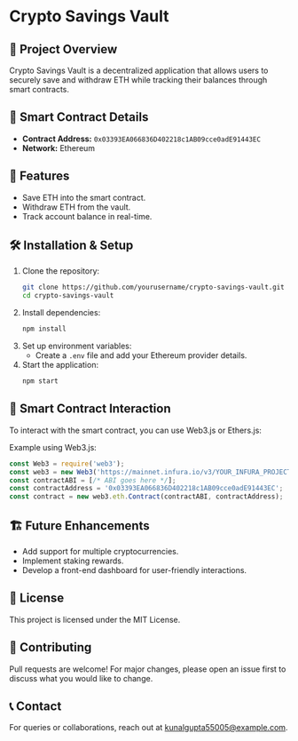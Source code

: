 # Crypto Savings Vault

## 🚀 Project Overview
Crypto Savings Vault is a decentralized application that allows users to securely save and withdraw ETH while tracking their balances through smart contracts.

## 📜 Smart Contract Details
- **Contract Address:** `0x03393EA066836D402218c1AB09cce0adE91443EC`
- **Network:** Ethereum

## 🔧 Features
- Save ETH into the smart contract.
- Withdraw ETH from the vault.
- Track account balance in real-time.

## 🛠️ Installation & Setup
1. Clone the repository:
   ```sh
   git clone https://github.com/yourusername/crypto-savings-vault.git
   cd crypto-savings-vault
   ```
2. Install dependencies:
   ```sh
   npm install
   ```
3. Set up environment variables:
   - Create a `.env` file and add your Ethereum provider details.
4. Start the application:
   ```sh
   npm start
   ```

## 📜 Smart Contract Interaction
To interact with the smart contract, you can use Web3.js or Ethers.js:

Example using Web3.js:
```javascript
const Web3 = require('web3');
const web3 = new Web3('https://mainnet.infura.io/v3/YOUR_INFURA_PROJECT_ID');
const contractABI = [/* ABI goes here */];
const contractAddress = '0x03393EA066836D402218c1AB09cce0adE91443EC';
const contract = new web3.eth.Contract(contractABI, contractAddress);
```

## 🏗️ Future Enhancements
- Add support for multiple cryptocurrencies.
- Implement staking rewards.
- Develop a front-end dashboard for user-friendly interactions.

## 📜 License
This project is licensed under the MIT License.

## 🤝 Contributing
Pull requests are welcome! For major changes, please open an issue first to discuss what you would like to change.

## 📞 Contact
For queries or collaborations, reach out at [kunalgupta55005@example.com](mailto:kunalgupta55005@example.com).
